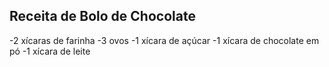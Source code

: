 ## Receita de Bolo de Chocolate
-2 xícaras de farinha
-3 ovos
-1 xícara de açúcar
-1 xícara de chocolate em pó
-1 xícara de leite
